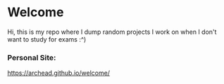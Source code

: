 #  Welcome
Hi, this is my repo where I dump random projects I work on when I don't want to study for exams :^)
### Personal Site:
 https://archead.github.io/welcome/

